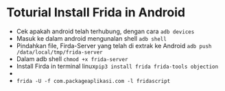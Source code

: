 <h1>Toturial Install Frida in Android</h1>
<ul>
  <li>Cek apakah android telah terhubung, dengan cara <code>adb devices</code></li>
  <li>Masuk ke dalam android mengunalan shell <code>adb shell</code></li>
  <li>Pindahkan file, Firda-Server yang telah di extrak ke Android <code>adb push /data/local/tmp/frida-server</code></li>
  <li>Dalam adb shell <code>chmod +x frida-server</code></li>
  <li>Install Firda in terminal linux<code>pip3 install frida frida-tools objection</code></li>
  <li><code></code></li>
  
  <li><code>frida -U -f com.packageaplikasi.com -l fridascript</code></li>
</ul>
